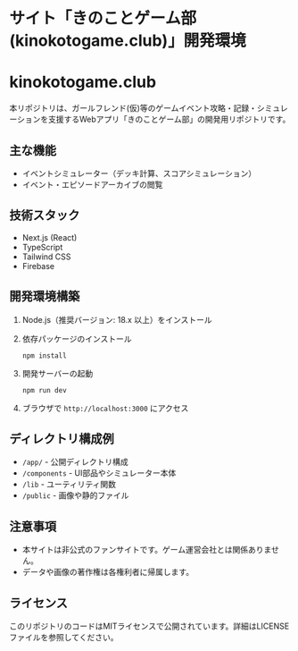 # サイト「きのことゲーム部 (kinokotogame.club)」開発環境

# kinokotogame.club

本リポジトリは、ガールフレンド(仮)等のゲームイベント攻略・記録・シミュレーションを支援するWebアプリ「きのことゲーム部」の開発用リポジトリです。

## 主な機能

- イベントシミュレーター（デッキ計算、スコアシミュレーション）
- イベント・エピソードアーカイブの閲覧

## 技術スタック

- Next.js (React)
- TypeScript
- Tailwind CSS
- Firebase

## 開発環境構築

1. Node.js（推奨バージョン: 18.x 以上）をインストール
2. 依存パッケージのインストール

   ```
   npm install
   ```

3. 開発サーバーの起動

   ```
   npm run dev
   ```

4. ブラウザで `http://localhost:3000` にアクセス

## ディレクトリ構成例

- `/app/` - 公開ディレクトリ構成
- `/components` - UI部品やシミュレーター本体
- `/lib` - ユーティリティ関数
- `/public` - 画像や静的ファイル

## 注意事項

- 本サイトは非公式のファンサイトです。ゲーム運営会社とは関係ありません。
- データや画像の著作権は各権利者に帰属します。

## ライセンス

このリポジトリのコードはMITライセンスで公開されています。詳細はLICENSEファイルを参照してください。
